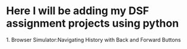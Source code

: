 <h1>Here I will be adding my DSF assignment projects using python</h1>
1. Browser Simulator:Navigating History with Back and Forward Buttons


